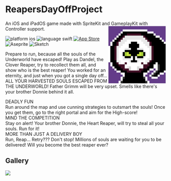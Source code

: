 # ReapersDayOffProject
An iOS and iPadOS game made with SpriteKit and GameplayKit with Controller support.
<img align="right" width="180" height="180" src="RDO.png">
<p align="left">
<img src="https://img.shields.io/badge/iOS-000000?style=for-the-badge&logo=ios&logoColor=white" alt= "platform ios"/> 
<img src="https://img.shields.io/badge/Swift-FA7343?style=for-the-badge&logo=swift&logoColor=white" alt= "language swift"/> 
<a href="https://apps.apple.com/it/app/reapers-day-off/id1622800202?l=en"><img src="https://img.shields.io/badge/AppStore-0D96F6?style=for-the-badge&logo=appstore&logoColor=white" alt= "App Store"/></a> 
<img src="https://img.shields.io/badge/Aseprite-7D929E?style=for-the-badge&logo=aseprite&logoColor=white" alt= "Aseprite"/> 
<img src="https://img.shields.io/badge/Sketch-FFB387?style=for-the-badge&logo=sketch&logoColor=black" alt= "Sketch"/> 
</p>

<p>
Prepare to run, because all the souls of the Underworld have escaped! Play as Dandel, the Clover Reaper, try to recollect them all, and show who is the best reaper!
You worked for an eternity, and just when you got a single day off... ALL YOUR HARVESTED SOULS ESCAPED FROM THE UNDERWORLD! Father Grimm will be very upset. Smells like there's your brother Donnie behind it all.<br>

DEADLY FUN<br>
Run around the map and use cunning strategies to outsmart the souls! Once you get them, go to the right portal and aim for the High-score!<br>
MIND THE COMPETITION <br>
Stay on alert! Your brother Donnie, the Heart Reaper, will try to steal all your souls. Run for it!<br>
MORE THAN JUST A DELIVERY BOY<br>
Run, Reap... Retry??? Don't stop! Millions of souls are waiting for you to be delivered! Will you become the best reaper ever?<br>
</p>

## Gallery

<img src="rdoprom.png">
